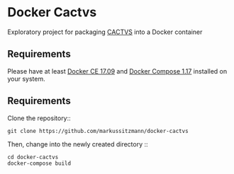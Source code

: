 Docker Cactvs
=============

Exploratory project for packaging [CACTVS](https://xemistry.com) into a Docker container

Requirements
------------

Please have at least [Docker CE 17.09](<https://docs.docker.com/engine/installation/>) and [Docker Compose 1.17](<https://docs.docker.com/compose/install/>) installed on your system.

Requirements
------------

Clone the repository::

    git clone https://github.com/markussitzmann/docker-cactvs

Then, change into the newly created directory ::

    cd docker-cactvs
    docker-compose build

